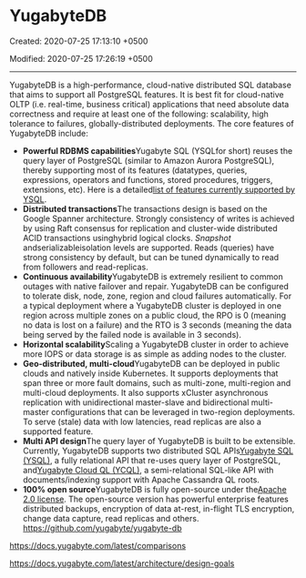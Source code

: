 # YugabyteDB

Created: 2020-07-25 17:13:10 +0500

Modified: 2020-07-25 17:26:19 +0500

---

YugabyteDB is a high-performance, cloud-native distributed SQL database that aims to support all PostgreSQL features. It is best fit for cloud-native OLTP (i.e. real-time, business critical) applications that need absolute data correctness and require at least one of the following: scalability, high tolerance to failures, globally-distributed deployments.
The core features of YugabyteDB include:

- **Powerful RDBMS capabilities**Yugabyte SQL (YSQLfor short) reuses the query layer of PostgreSQL (similar to Amazon Aurora PostgreSQL), thereby supporting most of its features (datatypes, queries, expressions, operators and functions, stored procedures, triggers, extensions, etc). Here is a detailed[list of features currently supported by YSQL](https://github.com/yugabyte/yugabyte-db/blob/master/architecture/YSQL-Features-Supported.md).
- **Distributed transactions**The transactions design is based on the Google Spanner architecture. Strongly consistency of writes is achieved by using Raft consensus for replication and cluster-wide distributed ACID transactions usinghybrid logical clocks. *Snapshot* andserializableisolation levels are supported. Reads (queries) have strong consistency by default, but can be tuned dynamically to read from followers and read-replicas.
- **Continuous availability**YugabyteDB is extremely resilient to common outages with native failover and repair. YugabyteDB can be configured to tolerate disk, node, zone, region and cloud failures automatically. For a typical deployment where a YugabyteDB cluster is deployed in one region across multiple zones on a public cloud, the RPO is 0 (meaning no data is lost on a failure) and the RTO is 3 seconds (meaning the data being served by the failed node is available in 3 seconds).
- **Horizontal scalability**Scaling a YugabyteDB cluster in order to achieve more IOPS or data storage is as simple as adding nodes to the cluster.
- **Geo-distributed, multi-cloud**YugabyteDB can be deployed in public clouds and natively inside Kubernetes. It supports deployments that span three or more fault domains, such as multi-zone, multi-region and multi-cloud deployments. It also supports xCluster asynchronous replication with unidirectional master-slave and bidirectional multi-master configurations that can be leveraged in two-region deployments. To serve (stale) data with low latencies, read replicas are also a supported feature.
- **Multi API design**The query layer of YugabyteDB is built to be extensible. Currently, YugabyteDB supports two distributed SQL APIs[Yugabyte SQL (YSQL)](https://docs.yugabyte.com/latest/api/ysql/), a fully relational API that re-uses query layer of PostgreSQL, and[Yugabyte Cloud QL (YCQL)](https://docs.yugabyte.com/latest/api/ycql/), a semi-relational SQL-like API with documents/indexing support with Apache Cassandra QL roots.
- **100% open source**YugabyteDB is fully open-source under the[Apache 2.0 license](https://github.com/yugabyte/yugabyte-db/blob/master/LICENSE.md). The open-source version has powerful enterprise features distributed backups, encryption of data at-rest, in-flight TLS encryption, change data capture, read replicas and others.
<https://github.com/yugabyte/yugabyte-db>

<https://docs.yugabyte.com/latest/comparisons>

<https://docs.yugabyte.com/latest/architecture/design-goals>
